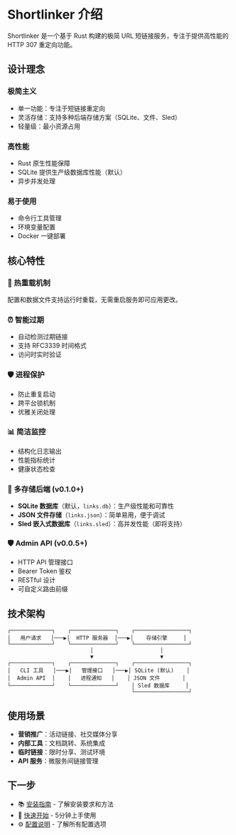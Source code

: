 # Shortlinker 介绍

Shortlinker 是一个基于 Rust 构建的极简 URL 短链接服务，专注于提供高性能的 HTTP 307 重定向功能。

## 设计理念

### 极简主义
- 单一功能：专注于短链接重定向
- 灵活存储：支持多种后端存储方案（SQLite、文件、Sled）
- 轻量级：最小资源占用

### 高性能
- Rust 原生性能保障
- SQLite 提供生产级数据库性能（默认）
- 异步并发处理

### 易于使用
- 命令行工具管理
- 环境变量配置
- Docker 一键部署

## 核心特性

### 🔄 热重载机制
配置和数据文件支持运行时重载，无需重启服务即可应用更改。

### ⏰ 智能过期
- 自动检测过期链接
- 支持 RFC3339 时间格式
- 访问时实时验证

### 🛡️ 进程保护
- 防止重复启动
- 跨平台锁机制
- 优雅关闭处理

### 📊 简洁监控
- 结构化日志输出
- 性能指标统计
- 健康状态检查

### 💾 多存储后端 (v0.1.0+)
- **SQLite 数据库**（默认，`links.db`）：生产级性能和可靠性
- **JSON 文件存储**（`links.json`）：简单易用，便于调试
- **Sled 嵌入式数据库**（`links.sled`）：高并发性能（即将支持）

### 🛡️ Admin API (v0.0.5+)
- HTTP API 管理接口
- Bearer Token 鉴权
- RESTful 设计
- 可自定义路由前缀

## 技术架构

```
┌─────────────┐    ┌──────────────┐    ┌─────────────────┐
│   用户请求   │───▶│  HTTP 服务器  │───▶│    存储引擎     │
└─────────────┘    └──────────────┘    └─────────────────┘
                          │                     │
                          ▼                     ▼
┌─────────────┐    ┌──────────────┐    ┌─────────────────┐
│   CLI 工具   │───▶│   管理接口   │───▶│ SQLite (默认)    │
│  Admin API  │    │   进程通知   │    │ JSON 文件       │
└─────────────┘    └──────────────┘    │ Sled 数据库     │
                                       └─────────────────┘
```

## 使用场景

- **营销推广**：活动链接、社交媒体分享
- **内部工具**：文档跳转、系统集成
- **临时链接**：限时分享、测试环境
- **API 服务**：微服务间链接管理

## 下一步

- 📚 [安装指南](/guide/installation) - 了解安装要求和方法
- 🚀 [快速开始](/guide/getting-started) - 5分钟上手使用
- ⚙️ [配置说明](/config/) - 了解所有配置选项
